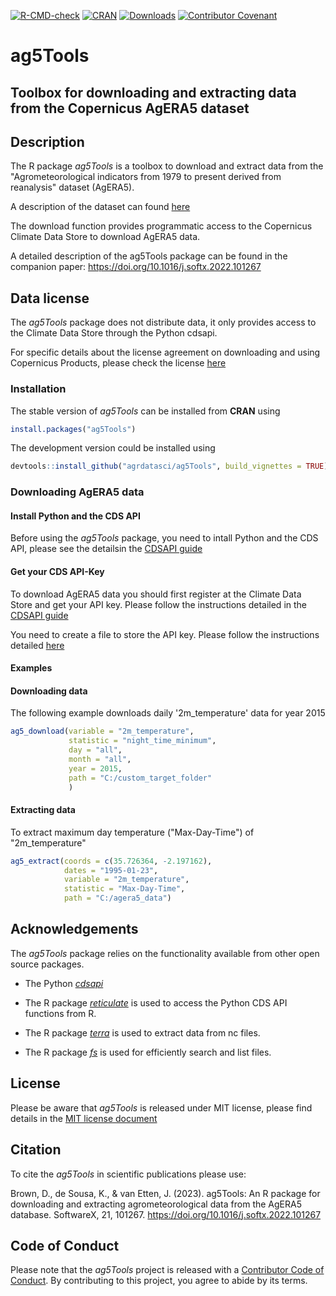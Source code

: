 <!-- badges: start -->
[![R-CMD-check](https://github.com/AgrDataSci/ag5Tools/workflows/R-CMD-check/badge.svg)](https://github.com/AgrDataSci/ag5Tools/actions)
[![CRAN](https://www.r-pkg.org/badges/version/ag5Tools)](https://cran.r-project.org/package=ag5Tools)
[![Downloads](https://cranlogs.r-pkg.org/badges/grand-total/ag5Tools)](https://cran.r-project.org/package=ag5Tools)
[![Contributor Covenant](https://img.shields.io/badge/Contributor%20Covenant-2.1-4baaaa.svg)](https://agrdatasci.github.io/ag5Tools/CODE_OF_CONDUCT.html)
 <!-- badges: end -->

# ag5Tools

## Toolbox for downloading and extracting data from the Copernicus AgERA5 dataset

## Description

The R package *ag5Tools* is a toolbox to download and extract data from the "Agrometeorological indicators from 1979 to present derived from reanalysis" dataset (AgERA5).

A description of the dataset can found [here](https://cds.climate.copernicus.eu/datasets/sis-agrometeorological-indicators?tab=overview)

The download function provides programmatic access to the Copernicus Climate Data Store to download AgERA5 data.

A detailed description of the ag5Tools package can be found in the companion paper: https://doi.org/10.1016/j.softx.2022.101267

## Data license

The *ag5Tools* package does not distribute data, it only provides access to the Climate Data Store through the Python cdsapi.

For specific details about the license agreement on downloading and using Copernicus Products, please check the license [here](https://cds.climate.copernicus.eu/datasets/sis-agrometeorological-indicators?tab=overview)

### Installation
The stable version of *ag5Tools* can be installed from **CRAN** using 
```r
install.packages("ag5Tools")
```  
The development version could be installed using
``` r
devtools::install_github("agrdatasci/ag5Tools", build_vignettes = TRUE)
```

### Downloading AgERA5 data

#### Install Python and the CDS API
Before using the *ag5Tools* package, you need to intall Python and the CDS API, please see the detailsin the [CDSAPI guide](https://cds.climate.copernicus.eu/api-how-to)

#### Get your CDS API-Key

To download AgERA5 data you should first register at the Climate Data Store and get your API key. Please follow the instructions detailed in the [CDSAPI guide](https://cds.climate.copernicus.eu/api-how-to)

You need to create a file to store the API key. Please follow the instructions detailed [here](https://cds.climate.copernicus.eu/api-how-to)

#### Examples

#### Downloading data

The following example downloads daily '2m_temperature' data for year 2015

``` r
ag5_download(variable = "2m_temperature",
             statistic = "night_time_minimum",
             day = "all",
             month = "all",
             year = 2015,
             path = "C:/custom_target_folder"
             )
```

#### Extracting data

To extract maximum day temperature ("Max-Day-Time") of "2m_temperature"

``` r
ag5_extract(coords = c(35.726364, -2.197162), 
            dates = "1995-01-23", 
            variable = "2m_temperature",
            statistic = "Max-Day-Time", 
            path = "C:/agera5_data")
```

## Acknowledgements

The *ag5Tools* package relies on the functionality available from other open source packages.

-   The Python [*cdsapi*](https://pypi.org/project/cdsapi/)

-   The R package [*reticulate*](https://cran.r-project.org/package=reticulate) is used to access the Python CDS API functions from R.

-   The R package [*terra*](https://cran.r-project.org/package=terra) is used to extract data from nc files.

-   The R package [*fs*](https://cran.r-project.org/package=fs) is used for efficiently search and list files.

## License

Please be aware that *ag5Tools* is released under MIT license, please find details in the [MIT license document](https://agrdatasci.github.io/ag5Tools/LICENSE.html)

## Citation
To cite the *ag5Tools* in scientific publications please use:  

Brown, D., de Sousa, K., & van Etten, J. (2023). ag5Tools: An R package for downloading and extracting agrometeorological data from the AgERA5 database. SoftwareX, 21, 101267. https://doi.org/10.1016/j.softx.2022.101267 

## Code of Conduct

Please note that the *ag5Tools* project is released with a [Contributor Code of Conduct](https://agrdatasci.github.io/ag5Tools/CODE_OF_CONDUCT.html). By contributing to this project, you agree to abide by its terms.

